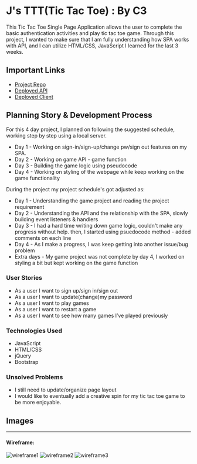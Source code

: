 # J's TTT(Tic Tac Toe) : By C3

This Tic Tac Toe Single Page Application allows the user to complete the basic authentication activities and play tic tac toe game. 
Through this project, I wanted to make sure that I am fully understanding how SPA works with API, and I can utilize HTML/CSS, JavaScript I learned for the last 3 weeks.

## Important Links

- [Project Repo](https://git.generalassemb.ly/gundyn/game-project)
- [Deployed API](www.link.com)
- [Deployed Client]( https://jeheechoi.github.io/jsttt-client/)

## Planning Story & Development Process

For this 4 day project, I planned on following the suggested schedule, working step by step using a local server. 

- Day 1 - Working on sign-in/sign-up/change pw/sign out features on my SPA. 
- Day 2 - Working on game API - game function
- Day 3 - Building the game logic using pseudocode
- Day 4 - Working on styling of the webpage while keep working on the game functionality

During the project my project schedule's got adjusted as:

- Day 1 - Understanding the game project and reading the project requirement
- Day 2 - Understanding the API and the relationship with the SPA, slowly building event listeners & handlers
- Day 3 - I had a hard time writing down game logic, couldn't make any progress without help. then, I started using psuedocode method - added comments on each line
- Day 4 - As I make a progress, I was keep getting into another issue/bug problem
- Extra days - My game project was not complete by day 4, I worked on styling a bit but kept working on the game function


### User Stories

- As a user I want to sign up/sign in/sign out
- As a user I want to update(change)my password 
- As a user I want to play games
- As a user I want to restart a game
- As a user I want to see how many games I’ve played previously

### Technologies Used

- JavaScript
- HTML/CSS
- jQuery
- Bootstrap

### Unsolved Problems

- I still need to update/organize page layout
- I would like to eventually add a creative spin for my tic tac toe game to be more enjoyable.

## Images

---

#### Wireframe:
![wireframe1]( https://i.imgur.com/QQ5rpA4.png)
![wireframe2]( https://i.imgur.com/IZr9ijf.png)
![wireframe3]( https://i.imgur.com/6bQWtZH.png)
